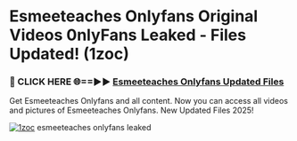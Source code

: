 # Esmeeteaches Onlyfans Original Videos 0nlyFans Leaked - Files Updated! (1zoc)

<h3>🔴 CLICK HERE 🌐==►► <a href="https://tinyurl.com/x26r9saj" rel="nofollow">Esmeeteaches Onlyfans Updated Files</a></h3>

Get Esmeeteaches Onlyfans and all content. Now you can access all videos and pictures of Esmeeteaches Onlyfans. New Updated Files 2025!

[![1zoc](https://i.imgur.com/LkgZPqh.gif)](https://tinyurl.com/x26r9saj)
esmeeteaches onlyfans leaked